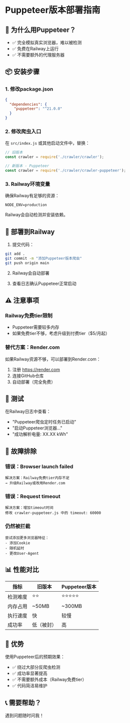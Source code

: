 # Puppeteer版本部署指南

## 🎯 为什么用Puppeteer？
- ✅ 完全模拟真实浏览器，难以被检测
- ✅ 免费在Railway上运行
- ✅ 不需要额外的代理服务器

## 📦 安装步骤

### 1. 修改package.json
```json
{
  "dependencies": {
    "puppeteer": "^21.0.0"
  }
}
```

### 2. 修改爬虫入口
在 `src/index.js` 或其他启动文件中，替换：
```javascript
// 旧版本
const crawler = require('./crawler/crawler');

// 新版本 - Puppeteer
const crawler = require('./crawler/crawler-puppeteer');
```

### 3. Railway环境变量
确保Railway有足够的资源：
```
NODE_ENV=production
```

Railway会自动检测并安装依赖。

## 🚀 部署到Railway

1. 提交代码：
```bash
git add .
git commit -m "添加Puppeteer版本爬虫"
git push origin main
```

2. Railway会自动部署

3. 查看日志确认Puppeteer正常启动

## ⚠️ 注意事项

### Railway免费tier限制
- Puppeteer需要较多内存
- 如果免费tier不够，考虑升级到付费tier（$5/月起）

### 替代方案：Render.com
如果Railway资源不够，可以部署到Render.com：
1. 注册 https://render.com
2. 连接GitHub仓库
3. 自动部署（完全免费）

## 🧪 测试
在Railway日志中查看：
- "Puppeteer爬虫定时任务已启动"
- "启动Puppeteer浏览器..."
- "成功解析电量: XX.XX kWh"

## 🔧 故障排除

### 错误：Browser launch failed
```
解决方案：Railway免费tier内存不足
→ 升级Railway或改用Render.com
```

### 错误：Request timeout
```
解决方案：增加timeout时间
修改 crawler-puppeteer.js 中的 timeout: 60000
```

### 仍然被拦截
```
尝试添加更多浏览器特征：
- 添加Cookie
- 随机延时
- 更改User-Agent
```

## 📊 性能对比

| 指标 | 旧版本 | Puppeteer版本 |
|------|--------|---------------|
| 检测难度 | ⭐⭐ | ⭐⭐⭐⭐⭐ |
| 内存占用 | ~50MB | ~300MB |
| 执行速度 | 快 | 较慢 |
| 成功率 | 低（被封） | 高 |

## 🎉 优势
使用Puppeteer后的预期效果：
- ✅ 绕过大部分反爬虫检测
- ✅ 成功率显著提高
- ✅ 不需要额外成本（Railway免费tier）
- ✅ 代码简洁易维护

## 📞 需要帮助？
遇到问题随时问我！

